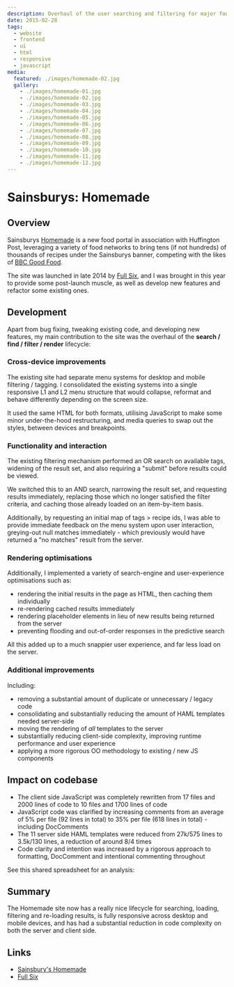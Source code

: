 ```yaml
---
description: Overhaul of the user searching and filtering for major food portal
date: 2015-02-28
tags:
  - website
  - frontend
  - ui
  - html
  - responsive
  - javascript
media:
  featured: ./images/homemade-02.jpg
  gallery:
    - ./images/homemade-01.jpg
    - ./images/homemade-02.jpg
    - ./images/homemade-03.jpg
    - ./images/homemade-04.jpg
    - ./images/homemade-05.jpg
    - ./images/homemade-06.jpg
    - ./images/homemade-07.jpg
    - ./images/homemade-08.jpg
    - ./images/homemade-09.jpg
    - ./images/homemade-10.jpg
    - ./images/homemade-11.jpg
    - ./images/homemade-12.jpg
---
```


# Sainsburys: Homemade

## Overview

Sainsburys [Homemade](http://homemadebyyou.co.uk) is a new food portal in association with Huffington Post, leveraging a variety of food networks to bring tens (if not hundreds) of thousands of recipes under the Sainsburys banner, competing with the likes of [BBC Good Food](http://bbcgoodfood.com/).

The site was launched in late 2014 by [Full Six](http://fullsixuk.com/project/homemade/), and I was brought in this year to provide some post-launch muscle, as well as develop new features and refactor some existing ones.

## Development

Apart from bug fixing, tweaking existing code, and developing new features, my main contribution to the site was the overhaul of the **search / find / filter / render** lifecycle:

### Cross-device improvements

The existing site had separate menu systems for desktop and mobile filtering / tagging. I consolidated the existing systems into a single responsive L1 and L2 menu structure that would collapse, reformat and behave differently depending on the screen size.

It used the same HTML for both formats, utilising JavaScript to make some minor under-the-hood restructuring, and media queries to swap out the styles, between devices and breakpoints.

### Functionality and interaction

The existing filtering mechanism performed an OR search on available tags, widening of the result set, and also requiring a "submit" before results could be viewed.

We switched this to an AND search, narrowing the result set, and requesting results immediately, replacing those which no longer satisfied the filter criteria, and caching those already loaded on an item-by-item basis.

Additionally, by requesting an initial map of tags > recipe ids, I was able to provide immediate feedback on the menu system upon user interaction, greying-out null matches immediately - which previously would have returned a "no matches" result from the server.

### Rendering optimisations

Additionally, I implemented a variety of search-engine and user-experience optimisations such as:

- rendering the initial results in the page as HTML, then caching them individually
- re-rendering cached results immediately
- rendering placeholder elements in lieu of new results being returned from the server
- preventing flooding and out-of-order responses in the predictive search

All this added up to a much snappier user experience, and far less load on the server.

### Additional improvements

Including:

- removing a substantial amount of duplicate or unnecessary / legacy code
- consolidating and substantially reducing the amount of HAML templates needed server-side
- moving the rendering of _all_ templates to the server
- substantially reducing client-side complexity, improving runtime performance and user experience
- applying a more rigorous OO methodology to existing / new JS components

## Impact on codebase

- The client side JavaScript was completely rewritten from 17 files and 2000 lines of code to 10 files and 1700 lines of code
- JavaScript code was clarified by increasing comments from an average of 5% per file (92 lines in total) to 35% per file (618 lines in total) - including DocComments
- The 11 server side HAML templates were reduced from 27k/575 lines to 3.5k/130 lines, a reduction of around 8/4 times
- Code clarity and intention was increased by a rigorous approach to formatting, DocComment and intentional commenting throughout

See this shared spreadsheet for an analysis:

[](./images/homemade-code-vs-comments1-580x346.png)

## Summary

The Homemade site now has a really nice lifecycle for searching, loading, filtering and re-loading results, is fully responsive across desktop and mobile devices, and has had a substantial reduction in code complexity on both the server and client side.

## Links

- [Sainsbury's Homemade](http://homemadebyyou.co.uk)
- [Full Six](http://fullsixuk.com/project/homemade/)
